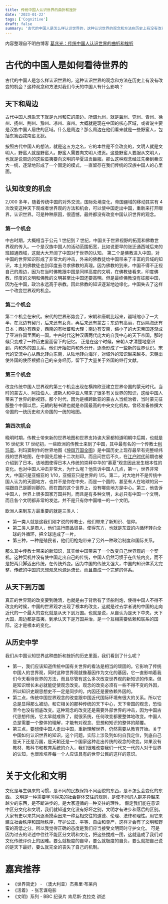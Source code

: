 ```yaml
---
title: 传统中国人认识世界的曲折和挫折
date: '2023-01-22'
tags: ['Cognitive']
draft: false
summary: '古代的中国人是怎么样认识世界的，这种认识世界的观念和方法在历史上有没有改变的机会？这种观念和方法对我们今天的中国人有什么影响？'
---
```


内容整理自不明白博客 [葛兆光：传统中国人认识世界的曲折和挫折](https://www.youtube.com/watch?v=NY7xWIupSAc)

# 古代的中国人是如何看待世界的

古代的中国人是怎么样认识世界的，这种认识世界的观念和方法在历史上有没有改变的机会？这种观念和方法对我们今天的中国人有什么影响？

## 天下和周边

古代中国人想象天下就是九州和它的周边。所谓九州，就是冀州、兖州、青州、徐州、扬州、荆州、豫州、凉州、雍州。大概就是现在中国的核心区域，或者说主要是汉族中国人居住的区域。什么是周边？那么周边在他们看来就是一些野蛮人，包括东篱西戎南蛮北狄。

按照古代中国人的想法，就是这五方之名，它的本性是不会改变的，文明人就是文明人，野蛮人就是野蛮人。野蛮人需要向文明人进贡。这些野蛮人要服从文明人，也就是说周边的这些蛮夷要向文明的华夏进贡臣服。那么这种观念经过先秦到秦汉大一统，逐渐地形成了一个固定的模式，一直留存在我们传统的汉族中国人的心里面。

## 认知改变的机会

2,000 多年，随着传统中国的对外交流，国际处境变化，帝国疆域的移动其实有 4 次改变这种天下观或者世界观的方法和机会，可以使中国走出中国，重新来打开眼界，认识世界。可是种种原因，很遗憾，最终都没有改变中国认识世界的观念。

### 第一个机会

中古时期，大概相当于公元 1 世纪到 7 世纪，中国关于世界视野的拓宽和佛教世界观的传入。一个是汉族中国人的活动范围拓宽，比如说更早的张迁通西域后来的班超通西域，这就大大开阔了中国对于世界的认知。
第二个是佛教进入中国，对中国的世界知识形成了非常大的冲击，外来的佛教徒给中国带来了丰富的异域的知识，本土的佛教徒也到印度去寻求佛教的真理。因为佛教的到来，中国不得不正视自己的周边，因为在当时佛教跟中国是同样高度的文明，在佛教徒看来，印度佛教、印度的文明和佛教的文明甚至比中国还要高明。但是最终佛教没有征服中国，因为在中国，政治永远高于宗教。因此佛教的知识逐渐地边缘化，中国失去了这样一个改变世界观的机会。

### 第二个机会

第二个机会在宋代。宋代的世界形势变了，宋朝和唐朝比起来，疆域缩小了一大半，在北边有契丹，后来还有女真，再后来还有蒙古；东边有高丽，在远隔海还有日本；西边有西夏，西南的有吐蕃和大理；南边有安南，缩小了的大宋帝国逐渐成了亚洲各国里面的一国。中古时代这种汉唐两代庞大的自我中心的天下帝国，那时候只变成了一种历史里面留下的记忆。
正是在这个时候，宋朝人才清楚地意识到，内和外的国关系，他们开始把内和外分开，逐渐形成了一些新的世界认识。宋代的交流中心从西北转向东南，从陆地转向海洋，对域外的知识越来越多。宋朝出使外国的使臣根据自己的亲身经历，留下了大量关于外国的继行文献。

### 第三个机会

改变传统中国人世界观的第三个机会出现在横跨欧亚建立世界帝国的蒙元时代。当时的蒙古人、阿拉伯人、波斯人和中亚人带来了很多有关世界的知识，这给中国人带来了世界的新视野。那个时代，因为是横跨欧亚的蒙古人当统治者，当时蒙元征服整个中国以后，元朝的秘书建也就是帝国最高的中央文化机构，曾经准备修撰大帝国的一统历史和大帝国的一统的地图。

### 第四次机会

晚明时期，传教士带来新的世界地图和世界支持诶大家都知道明朝中后期，也就是 16 世纪末 17 世纪初，一些欧洲的传教士来到了中国，其中最有名的一个传教士[利玛窦](https://zh.wikipedia.org/wiki/%E5%88%A9%E7%8E%9B%E7%AA%A6)。利玛窦制作的世界地图《[坤舆万国全图](https://zh.wikipedia.org/wiki/%E5%9D%A4%E8%88%86%E4%B8%87%E5%9B%BD%E5%85%A8%E5%9B%BE '坤舆万国全图')》是中国历史上现存最早有完整经纬线的世界地图，在中国先后被十二次刻印。而且问世后不久，在[江户时代](https://zh.wikipedia.org/wiki/%E6%B1%9F%E6%88%B7%E6%97%B6%E4%BB%A3 '江户时代')前期也被介绍到了日本。该地图使得日本人传统的崇拜中华的“慕夏”观念因此发生根本性的变化。也对中国人冲击非常大，为什么呢？他告诉中国人几点，第一，世界非常大，中国只是亚细亚的 1/10，亚细亚只是世界的 1/5。第二，对大地并不是传统中国人认为的天圆地方，也并不是你在中央，而是一个圆的，甚至有人在地球的另一端跟自己是脚对脚的。而在圆的这个世界上，没有哪些地方是中心。第三，他告诉中国人，世界上很多国家万国并列，而且是有多种文明，未必只有中国一个文明，而且各个文明都非常的发达，并不是只有你中国唯一的一个文明。

欧洲人来到东方最重要的就是三类人：

- 第一类人就是这我们刚才说的传教士，他们带来了新知识、信仰。
- 第二类人是商人，他们进行商品贸易，使得东方，也就是东亚的内循环转向全球的外循环，把全球连成了一片。
- 第三种，一种是殖民者，他们用枪炮带来了另外一种政治制度和国际关系。

那么其中传教士带来的新知识，其实给中国带来了一个改变自己世界观的一个契机。这种契机并没有使中国走出自己的传统，中国人仍然习惯于在传统内变，而不是把两只脚迈出传统，在传统外变。因为中国的传统太强大，中国的知识体系太完整，传统的中国的思想观念也源远流长，而且自成一个完整的体系。

## 从天下到万国

真正的世界观的改变要到晚清，也就是由于背后有了坚船利炮，使得中国人不得不改变的时候，中国的世界观才出现了根本的改变，这就是过去学者说的中国的走向近代的一个最大的变化就是从天下到万国。也就是说，从自认为是天下中央，天下大国，周边都是蛮夷，到承认天下是万国并治，是一个互相需要依赖和联系的国际，这才是根本的变化。

## 从历史中学

我们从中国认知世界这种曲折和挫折的历史里面，我们看到了什么呢？

- 第一，我们应该知道传统中国有关世界的看法是相当的顽固的。它影响了传统中国人的世界观，同时这种世界观就像基因作为文化的基因，它一直影响着我们今天看待世界的方法，而且尽管有这么多次改变世界观的新知识的传来。但是知识增长未必就能促使观念改变。观念的改变必须有一些不得不变的外因，所以知识史跟思想史不一定是同步的，内因还是要依赖外因的。
- 第二点，传统中国世界观念的改变跟中国近代国际环境有很大的关系。所以它总是显得那么被动，和它相关的那种传统的天下中心，天下帝国的观念，恐怕至今也没有彻底改变。这种观念的改变还是需要外部世界的冲击，因为中国古代思想传统，它太早就成熟了，就很系统，任何改变都要整体地改变。中国人总是需要一个整体的理解，才能有对观念、思想和知识的整体的颠覆。
- 第三点，要想使中国人走出中国，重新理解世界，仍然需要从教育开始。关于中国如何认识世界的知识，这个问题，实际上涉及到如何自我定位，到底自己是天下还是万国，是天朝还是一个国家这种走出传统的观念的改变。如果没有教材、教科书和教育系统的介入，我们很难改变我们一代又一代的人对于世界的认知，也很难培养每一个人应该具有的世界公民的这样的意识。

# 关于文化和文明

文化是与生俱来的习惯，是不同的民族保持不同面貌的东西，是不怎么会变化的东西。
文明是一种需要学习得来的社会群体交往的规则，是使不同的人群差异越来越少的东西，是不断进步的，是大家遵循的一种交往的理性。
假定我们能在意识中区分文化和文明，我们就知道文化没有好坏之别，文明才有进步和落后的区别。大家有史以来共同逐渐摸索出来一种互相交往的道德、伦理、法律和理性。用它来建立社会秩序和国际秩序，守护公正、平等、自由和尊严，这样才会有了文明和野蛮的高低之分。所以我觉得正确的态度是我们应当接受文明同时守护文化。
可是因为过去的论述中往往不能区分文明和文化，把这些搅成一团，这就造成了我们对文化传统评价上的困难。要么就极度的自卑，要么就极度的自负，要么就把自己说的是天下最好，要么就完全的丧失了自己的机制。

# 嘉宾推荐

- 《世界简史》 - （澳大利亚）杰弗里·布莱内
- 《活着》 - 张艺谋电影
- 《文明》系列 - BBC 纪录片 肯尼斯·克拉克 讲述
